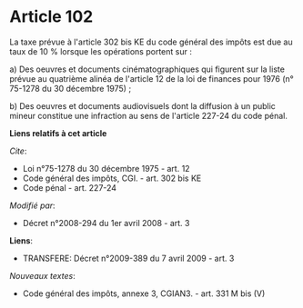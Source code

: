 # Article 102

La taxe prévue à l'article 302 bis KE du code général des impôts est due au taux de 10 % lorsque les opérations portent
sur : 

a) Des oeuvres et documents cinématographiques qui figurent sur la liste prévue au quatrième alinéa de l'article 12 de la loi
de finances pour 1976 (n° 75-1278 du 30 décembre 1975) ; 

b) Des oeuvres et documents audiovisuels dont la diffusion à un public mineur constitue une infraction au sens de l'article
227-24 du code pénal.

**Liens relatifs à cet article**

_Cite_:

  - Loi n°75-1278 du 30 décembre 1975 - art. 12
  - Code général des impôts, CGI. - art. 302 bis KE
  - Code pénal - art. 227-24

_Modifié par_:

  - Décret n°2008-294 du 1er avril 2008 - art. 3

**Liens**:

  - TRANSFERE: Décret n°2009-389 du 7 avril 2009 - art. 3

_Nouveaux textes_:

  - Code général des impôts, annexe 3, CGIAN3. - art. 331 M bis (V)
